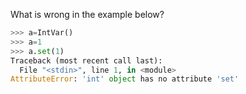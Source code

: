 What is wrong in the example below?

```python
>>> a=IntVar()
>>> a=1
>>> a.set(1)
Traceback (most recent call last):
  File "<stdin>", line 1, in <module>
AttributeError: 'int' object has no attribute 'set'
```
